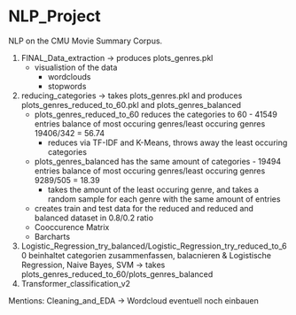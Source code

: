 # NLP_Project
NLP on the CMU Movie Summary Corpus.

1. FINAL_Data_extraction -> produces plots_genres.pkl 
   - visualistion of the data
      - wordclouds
      - stopwords
2. reducing_categories -> takes plots_genres.pkl and produces plots_genres_reduced_to_60.pkl and plots_genres_balanced
   - plots_genres_reduced_to_60 reduces the categories to 60 - 41549 entries balance of most occuring genres/least occuring genres 19406/342 = 56.74
      - reduces via TF-IDF and K-Means, throws away the least occuring categories
   - plots_genres_balanced has the same amount of categories - 19494 entries balance of most occuring genres/least occuring genres 9289/505 = 18.39
      - takes the amount of the least occuring genre, and takes a random sample for each genre with the same amount of entries
   - creates train and test data for the reduced and reduced and balanced dataset in 0.8/0.2 ratio
   - Cooccurence Matrix
   - Barcharts
3. Logistic_Regression_try_balanced/Logistic_Regression_try_reduced_to_60
   beinhaltet categorien zusammenfassen, balacnieren & Logistische Regression, Naive Bayes, SVM
   -> takes plots_genres_reduced_to_60/plots_genres_balanced 
4. Transformer_classification_v2


Mentions: Cleaning_and_EDA -> Wordcloud eventuell noch einbauen